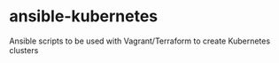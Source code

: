 # ansible-kubernetes
Ansible scripts to be used with Vagrant/Terraform to create Kubernetes clusters
